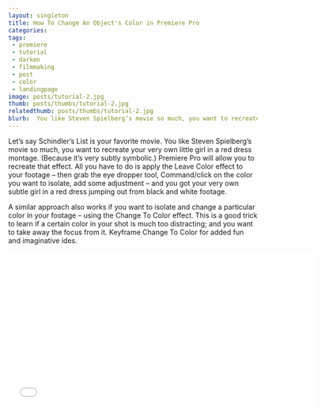 ```yaml
---
layout: singleton
title: How To Change An Object's Color in Premiere Pro
categories:
tags:
 - premiere
 - tutorial
 - darken
 - filmmaking
 - post
 - color
 - landingpage
image: posts/tutorial-2.jpg
thumb: posts/thumbs/tutorial-2.jpg
relatedthumb: posts/thumbs/tutorial-2.jpg
blurb:  You like Steven Spielberg’s movie so much, you want to recreate your very own little girl in a red dress montage...
---
```


Let’s say Schindler’s List is your favorite movie. You like Steven Spielberg’s movie so much, you want to recreate your very own little girl in a red dress montage. (Because it’s very subtly symbolic.) Premiere Pro will allow you to recreate that effect. All you have to do is apply the Leave Color effect to your footage – then grab the eye dropper tool, Command/click on the color you want to isolate, add some adjustment – and you got your very own subtle girl in a red dress jumping out from black and white footage.

A similar approach also works if you want to isolate and change a particular color in your footage – using the Change To Color effect. This is a good trick to learn if a certain color in your shot is much too distracting; and you want to take away the focus from it. Keyframe
Change To Color for added fun and imaginative ides.


<iframe class="youtube" width="620" height="315" src="//www.youtube.com/embed/YWQyF9MtPAc" frameborder="0" allowfullscreen></iframe>